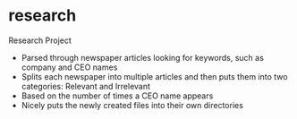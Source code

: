 # research
Research Project
- Parsed through newspaper articles looking for keywords, such as company and CEO names
- Splits each newspaper into multiple articles and then puts them into two categories: Relevant and Irrelevant
- Based on the number of times a CEO name appears
- Nicely puts the newly created files into their own directories
